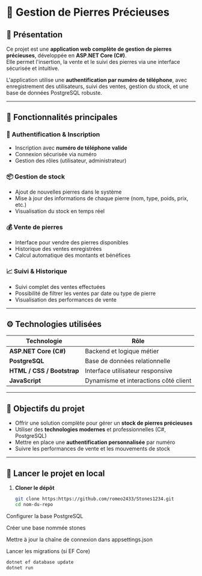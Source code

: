 # 💎 Gestion de Pierres Précieuses

## 🧾 Présentation

Ce projet est une **application web complète de gestion de pierres précieuses**, développée en **ASP.NET Core (C#)**.  
Elle permet l'insertion, la vente et le suivi des pierres via une interface sécurisée et intuitive.

L'application utilise une **authentification par numéro de téléphone**, avec enregistrement des utilisateurs, suivi des ventes, gestion du stock, et une base de données PostgreSQL robuste.

---

## 🔐 Fonctionnalités principales

### 👤 Authentification & Inscription
- Inscription avec **numéro de téléphone valide**
- Connexion sécurisée via numéro
- Gestion des rôles (utilisateur, administrateur)

### 📦 Gestion de stock
- Ajout de nouvelles pierres dans le système
- Mise à jour des informations de chaque pierre (nom, type, poids, prix, etc.)
- Visualisation du stock en temps réel

### 💰 Vente de pierres
- Interface pour vendre des pierres disponibles
- Historique des ventes enregistrées
- Calcul automatique des montants et bénéfices

### 📈 Suivi & Historique
- Suivi complet des ventes effectuées
- Possibilité de filtrer les ventes par date ou type de pierre
- Visualisation des performances de vente

---

## ⚙️ Technologies utilisées

| Technologie        | Rôle                                      |
|--------------------|-------------------------------------------|
| **ASP.NET Core (C#)** | Backend et logique métier                |
| **PostgreSQL**     | Base de données relationnelle             |
| **HTML / CSS / Bootstrap** | Interface utilisateur responsive     |
| **JavaScript**     | Dynamisme et interactions côté client     |

---

## 📌 Objectifs du projet

- Offrir une solution complète pour gérer un **stock de pierres précieuses**
- Utiliser des **technologies modernes** et professionnelles (C#, PostgreSQL)
- Mettre en place une **authentification personnalisée** par numéro
- Suivre les performances de vente et les mouvements de stock

---

## 🚀 Lancer le projet en local

1. **Cloner le dépôt**
   ```bash
   git clone https:https://github.com/romeo2433/Stones1234.git
   cd nom-du-repo

Configurer la base PostgreSQL

Créer une base nommée stones 

Mettre à jour la chaîne de connexion dans appsettings.json

Lancer les migrations (si EF Core)
   ```bash
   dotnet ef database update
   dotnet run


